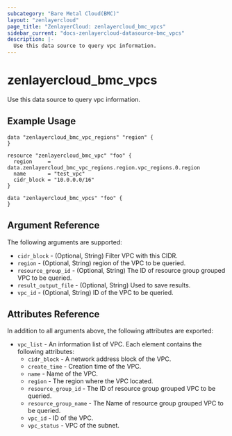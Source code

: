 ```yaml
---
subcategory: "Bare Metal Cloud(BMC)"
layout: "zenlayercloud"
page_title: "ZenlayerCloud: zenlayercloud_bmc_vpcs"
sidebar_current: "docs-zenlayercloud-datasource-bmc_vpcs"
description: |-
  Use this data source to query vpc information.
---
```


# zenlayercloud_bmc_vpcs

Use this data source to query vpc information.

## Example Usage

```hcl
data "zenlayercloud_bmc_vpc_regions" "region" {
}

resource "zenlayercloud_bmc_vpc" "foo" {
  region     = data.zenlayercloud_bmc_vpc_regions.region.vpc_regions.0.region
  name       = "test_vpc"
  cidr_block = "10.0.0.0/16"
}

data "zenlayercloud_bmc_vpcs" "foo" {
}
```

## Argument Reference

The following arguments are supported:

* `cidr_block` - (Optional, String) Filter VPC with this CIDR.
* `region` - (Optional, String) region of the VPC to be queried.
* `resource_group_id` - (Optional, String) The ID of resource group grouped VPC to be queried.
* `result_output_file` - (Optional, String) Used to save results.
* `vpc_id` - (Optional, String) ID of the VPC to be queried.

## Attributes Reference

In addition to all arguments above, the following attributes are exported:

* `vpc_list` - An information list of VPC. Each element contains the following attributes:
  * `cidr_block` - A network address block of the VPC.
  * `create_time` - Creation time of the VPC.
  * `name` - Name of the VPC.
  * `region` - The region where the VPC located.
  * `resource_group_id` - The ID of resource group grouped VPC to be queried.
  * `resource_group_name` - The Name of resource group grouped VPC to be queried.
  * `vpc_id` - ID of the VPC.
  * `vpc_status` - VPC of the subnet.


